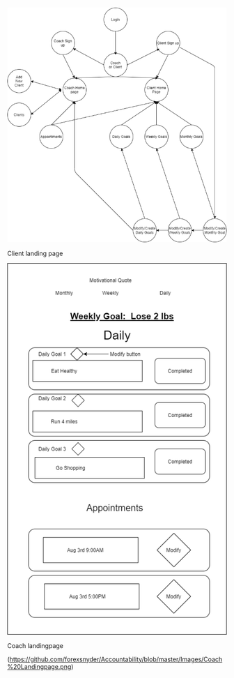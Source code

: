 ![Diagram](https://github.com/forexsnyder/Accountability/blob/master/Images/App%20Diagram.png)


Client landing page



![Client](https://github.com/forexsnyder/Accountability/blob/master/Images/Client%20Landingpage.png)


Coach landingpage

(https://github.com/forexsnyder/Accountability/blob/master/Images/Coach%20Landingpage.png)
